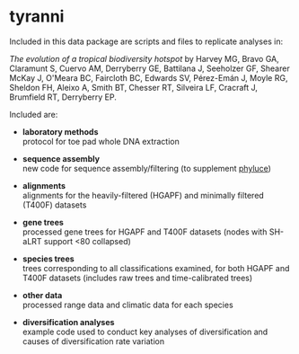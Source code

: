 # tyranni

Included in this data package are scripts and files to replicate analyses in:

*The evolution of a tropical biodiversity hotspot* by Harvey MG, Bravo GA, Claramunt S, Cuervo AM, Derryberry GE, Battilana J, Seeholzer GF, Shearer McKay J, O'Meara BC, Faircloth BC, Edwards SV, Pérez-Emán J, Moyle RG, Sheldon FH, Aleixo A, Smith BT, Chesser RT, Silveira LF, Cracraft J, Brumfield RT, Derryberry EP. 

Included are:

- **laboratory methods**<br>
protocol for toe pad whole DNA extraction

- **sequence assembly**<br>
new code for sequence assembly/filtering (to supplement <a href="https://phyluce.readthedocs.io/en/latest/index.html" target="_blank">phyluce</a>)

- **alignments**<br>
alignments for the heavily-filtered (HGAPF) and minimally filtered (T400F) datasets 

- **gene trees**<br>
processed gene trees for HGAPF and T400F datasets (nodes with SH-aLRT support <80 collapsed)

- **species trees**<br>
trees corresponding to all classifications examined, for both HGAPF and T400F datasets (includes raw trees and time-calibrated trees)

- **other data**<br>
processed range data and climatic data for each species

- **diversification analyses**<br>
example code used to conduct key analyses of diversification and causes of diversification rate variation
 